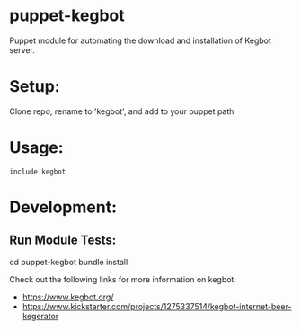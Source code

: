 puppet-kegbot
=================

Puppet module for automating the download and installation of Kegbot server.

# Setup:

Clone repo, rename to 'kegbot', and add to your puppet path

# Usage:

`include kegbot`

# Development:

## Run Module Tests:

cd puppet-kegbot
bundle install


Check out the following links for more information on kegbot:
* https://www.kegbot.org/
* https://www.kickstarter.com/projects/1275337514/kegbot-internet-beer-kegerator

<!--
License
-------

Contact
-------

Support
-------

Please log tickets and issues at our [Projects site](http://projects.example.com)
-->

